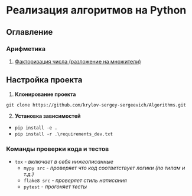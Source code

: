 # Реализация алгоритмов на Python

## Оглавление

### Арифметика

1. [Факторизация числа (разложение на множители)](src/arithmetic/factor.py)

## Настройка проекта

1. **Клонирование проекта**

`git clone https://github.com/krylov-sergey-sergeevich/Algorithms.git`

2. **Установка зависимостей**

- `pip install -e .`
- `pip install -r .\requirements_dev.txt`

### Команды проверки кода и тестов

- `tox` - _включает в себя нижеописанные_
    - `mypy src` - _проверяет что код соответствует логики (по типам и т.д.)_
    - `flake8 src` - _проверяет стиль написания_
    - `pytest` - _прогоняет тесты_